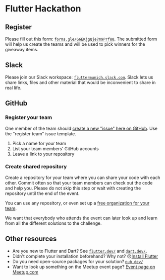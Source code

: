 # Flutter Hackathon

## Register

Please fill out this form: [`forms.gle/G6EKjgQje7m9Prf88`](https://forms.gle/G6EKjgQje7m9Prf88). The submitted form will help us create the teams and will be used to pick winners for the giveaway items.

## Slack

Please join our Slack workspace: [`fluttermunich.slack.com`](https://fluttermunich.slack.com). Slack lets us share links, files and other material that would be inconvenient to share in real life.

## GitHub

### Register your team

One member of the team should [create a new "issue" here on GitHub](https://github.com/flutter-munich/hackathon/issues/new/choose). Use the "register team" issue template.

1. Pick a name for your team
2. List your team members' GitHub accounts
3. Leave a link to your repository

### Create shared repository

Create a repository for your team where you can share your code with each other. Commit often so that your team members can check out the code and help you. Please do not skip this step or wait with creating the repository until the end of the event.

You can use any repository, or even set up a [free organization for your team](https://help.github.com/en/github/setting-up-and-managing-organizations-and-teams/creating-a-new-organization-from-scratch).

We want that everybody who attends the event can later look up and learn from all the different solutions to the challenge.

## Other resources

* Are you new to Flutter and Dart? See [`flutter.dev/`](https://flutter.dev/) and [`dart.dev/`](https://dart.dev/).
* Didn't complete your installation beforehand? Why not? 😢[Install Flutter](https://flutter.dev/docs/get-started/install)
* Do you need open-source packages for your solution? [`pub.dev/`](https://pub.dev/)
* Want to look up something on the Meetup event page? [Event page on Meetup.com](https://www.meetup.com/Flutter-Munich/events/265246208/)
